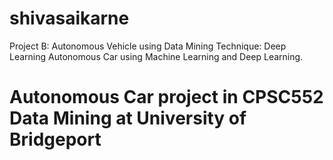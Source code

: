 # shivasaikarne
Project B: Autonomous Vehicle using Data Mining Technique: Deep Learning
Autonomous Car using Machine Learning and Deep Learning.
# Autonomous Car project in CPSC552 Data Mining at University of Bridgeport

